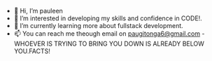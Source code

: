 - 👋 Hi, I’m pauleen 
- 👀 I’m interested in developing my skills and confidence in CODE!.
- 🌱 I’m currently learning more about fullstack development.
- 📫 You can reach me theough email on paugitonga6@gmail.com
-WHOEVER IS TRYING TO BRING YOU DOWN IS ALREADY BELOW YOU.FACTS!

<!---
pauleen123/pauleen123 is a ✨ special ✨ repository because its `README.md` (this file) appears on your GitHub profile.
You can click the Preview link to take a look at your changes.
--->
